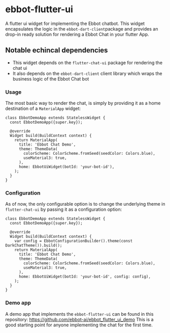 # ebbot-flutter-ui

A flutter ui widget for implementing the Ebbot chatbot.
This widget encapsulates the logic in the `ebbot-dart-client`package and provides an drop-in ready solution for rendering a Ebbot Chat in your flutter App.

## Notable echincal dependencies
- This widget depends on the `flutter-chat-ui` package for rendering the chat ui
- It also depends on the `ebbot-dart-client` client library which wraps the business logic of the Ebbot Chat bot

### Usage

The most basic way to render the chat, is simply by providing it as a home destination of a `MaterialApp` widget:
```
class EbbotDemoApp extends StatelessWidget {
  const EbbotDemoApp({super.key});

  @override
  Widget build(BuildContext context) {
    return MaterialApp(
      title: 'Ebbot Chat Demo',
      theme: ThemeData(
        colorScheme: ColorScheme.fromSeed(seedColor: Colors.blue),
        useMaterial3: true,
      ),
      home: EbbotUiWidget(botId: 'your-bot-id'),
    );
  }
}
```

### Configuration

As of now, the only configurable option is to change the underlying theme in `flutter-chat-ui` by passing it as a configuration option:
```
class EbbotDemoApp extends StatelessWidget {
  const EbbotDemoApp({super.key});

  @override
  Widget build(BuildContext context) {
    var config = EbbotConfigurationBuilder().theme(const DarkChatTheme()).build();
    return MaterialApp(
      title: 'Ebbot Chat Demo',
      theme: ThemeData(
        colorScheme: ColorScheme.fromSeed(seedColor: Colors.blue),
        useMaterial3: true,
      ),
      home: EbbotUiWidget(botId: 'your-bot-id', config: config),
    );
  }
}
```

### Demo app
A demo app that implements the `ebbot-flutter-ui` can be found in this repository: https://github.com/ebbot-ai/ebbot_flutter_ui_demo
This is a good starting point for anyone implementing the chat for the first time.